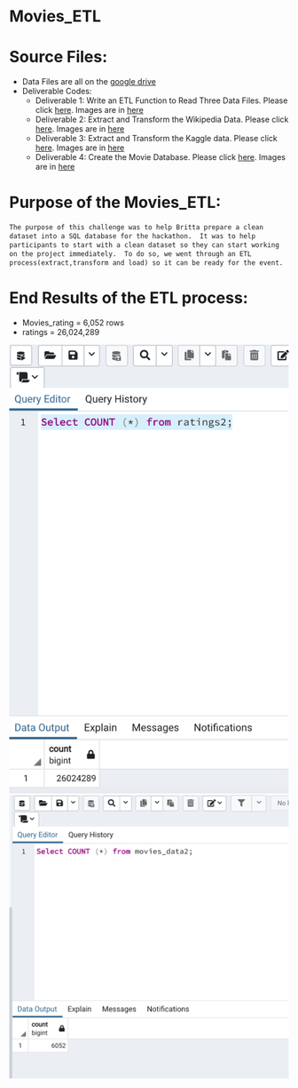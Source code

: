 # Movies_ETL
# Source Files: 
* Data Files are all on the [google drive](https://drive.google.com/drive/folders/10zfnIA7se47XhiH8GFPzueMhzoCH0Hmk?usp=sharing)
* Deliverable Codes: 
   * Deliverable 1: Write an ETL Function to Read Three Data Files. Please click [here](https://github.com/icheung487/Movies_ETL/blob/main/ETL_function_test.ipynb). Images are in [here](https://github.com/icheung487/Movies_ETL/tree/main/Images%20D1)   
   * Deliverable 2: Extract and Transform the Wikipedia Data. Please click [here](https://github.com/icheung487/Movies_ETL/blob/main/ETL_clean_wiki_movies.ipynb). Images are in [here](https://github.com/icheung487/Movies_ETL/tree/main/Images%20D2)    
   * Deliverable 3: Extract and Transform the Kaggle data. Please click [here](https://github.com/icheung487/Movies_ETL/blob/main/ETL_clean_kaggle_data.ipynb). Images are in [here](https://github.com/icheung487/Movies_ETL/tree/main/Images%20D3)
   * Deliverable 4: Create the Movie Database. Please click [here](https://github.com/icheung487/Movies_ETL/blob/main/ETL_create_database.ipynb). Images are in [here](https://github.com/icheung487/Movies_ETL/tree/main/Images%20D4)
 
 # Purpose of the Movies_ETL: 
    The purpose of this challenge was to help Britta prepare a clean dataset into a SQL database for the hackathon.  It was to help participants to start with a clean dataset so they can start working on the project immediately.  To do so, we went through an ETL process(extract,transform and load) so it can be ready for the event.
 
# End Results of the ETL process: 
* Movies_rating = 6,052 rows
* ratings = 26,024,289


 ![image](https://github.com/icheung487/Movies_ETL/blob/main/Images%20D4/Ratings_count.png)
 ![image](https://github.com/icheung487/Movies_ETL/blob/main/Images%20D4/Movies_count.png)

 
